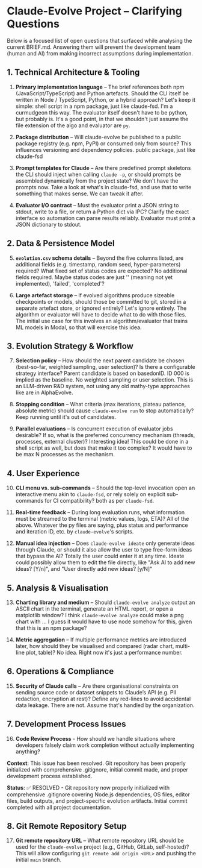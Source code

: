 # Claude-Evolve Project – Clarifying Questions

Below is a focused list of open questions that surfaced while analysing the current BRIEF.md.  Answering them will prevent the development team (human and AI) from making incorrect assumptions during implementation.

## 1. Technical Architecture & Tooling

1. **Primary implementation language** – The brief references both npm (JavaScript/TypeScript) and Python artefacts.  Should the CLI itself be written in Node / TypeScript, Python, or a hybrid approach?
Let's keep it simple: shell script in a npm package, just like claude-fsd. I'm a curmudgeon this way.
The evaluator itself doesn't have to be python, but probably is. It's a good point, in that we shouldn't
just assume the file extension of the algo and evaluator are `py`.

2. **Package distribution** – Will claude-evolve be published to a public package registry (e.g. npm, PyPI) or consumed only from source?  This influences versioning and dependency policies.
public package, just like claude-fsd

3. **Prompt templates for Claude** – Are there predefined prompt skeletons the CLI should inject when calling `claude -p`, or should prompts be assembled dynamically from the project state?
We don't have the prompts now. Take a look at what's in claude-fsd, and use that to write something
that makes sense. We can tweak it after.

4. **Evaluator I/O contract** – Must the evaluator print a JSON string to stdout, write to a file, or return a Python dict via IPC?  Clarify the exact interface so automation can parse results reliably.
Evaluator must print a JSON dictionary to stdout.

## 2. Data & Persistence Model

5. **`evolution.csv` schema details** – Beyond the five columns listed, are additional fields (e.g. timestamp, random seed, hyper-parameters) required?  What fixed set of status codes are expected?
No additional fields required. Maybe status codes are just '' (meaning not yet implemented), 'failed', 'completed'?

6. **Large artefact storage** – If evolved algorithms produce sizeable checkpoints or models, should those be committed to git, stored in a separate artefact store, or ignored entirely?
Let's ignore entirely. The algorithm or evaluator will have to decide what to do with those files.
The initial use case for this involves an algorithm/evaluator that trains ML models in Modal, so 
that will exercise this idea.

## 3. Evolution Strategy & Workflow

7. **Selection policy** – How should the next parent candidate be chosen (best-so-far, weighted sampling, user selection)?  Is there a configurable strategy interface?
Parent candidate is based on basedonID. ID 000 is implied as the baseline. No weighted sampling or user
selection. This is an LLM-driven R&D system, not using any old mathy-type approaches like are in 
AlphaEvolve.

8. **Stopping condition** – What criteria (max iterations, plateau patience, absolute metric) should cause `claude-evolve run` to stop automatically?
Keep running until it's out of candidates.

9. **Parallel evaluations** – Is concurrent execution of evaluator jobs desirable?  If so, what is the preferred concurrency mechanism (threads, processes, external cluster)?
Interesting idea! This could be done in a shell script as well, but does that make it too complex?
It would have to be max N processes as the mechanism.

## 4. User Experience

10. **CLI menu vs. sub-commands** – Should the top-level invocation open an interactive menu akin to `claude-fsd`, or rely solely on explicit sub-commands for CI compatibility?
both as per `claude-fsd`.

11. **Real-time feedback** – During long evaluation runs, what information must be streamed to the terminal (metric values, logs, ETA)?
All of the above. Whatever the py files are saying, plus status and performance and iteration ID, etc.
by `claude-evolve`'s scripts.

12. **Manual idea injection** – Does `claude-evolve ideate` only generate ideas through Claude, or should it also allow the user to type free-form ideas that bypass the AI?
Totally the user could enter it at any time. Ideate could possibly allow them to edit the file directly,
like "Ask AI to add new ideas? [Y/n]", and "User directly add new ideas? [y/N]"

## 5. Analysis & Visualisation

13. **Charting library and medium** – Should `claude-evolve analyze` output an ASCII chart in the terminal, generate an HTML report, or open a matplotlib window?
I think `claude-evolve analyze` could make a png chart with ... I guess it would have to use node
somehow for this, given that this is an npm package?

14. **Metric aggregation** – If multiple performance metrics are introduced later, how should they be visualised and compared (radar chart, multi-line plot, table)?
No idea. Right now it's just a performance number.

## 6. Operations & Compliance

15. **Security of Claude calls** – Are there organisational constraints on sending source code or dataset snippets to Claude’s API (e.g. PII redaction, encryption at rest)?  Define any red-lines to avoid accidental data leakage.
There are not. Assume that's handled by the organization.

## 7. Development Process Issues

16. **Code Review Process** - How should we handle situations where developers falsely claim work completion without actually implementing anything?

**Context**: This issue has been resolved. Git repository has been properly initialized with comprehensive .gitignore, initial commit made, and proper development process established.

**Status**: ✅ RESOLVED - Git repository now properly initialized with comprehensive .gitignore covering Node.js dependencies, OS files, editor files, build outputs, and project-specific evolution artifacts. Initial commit completed with all project documentation.
## 8. Git Remote Repository Setup

17. **Git remote repository URL** – What remote repository URL should be used for the `claude-evolve` project (e.g., GitHub, GitLab, self-hosted)? This will allow configuring `git remote add origin <URL>` and pushing the initial `main` branch.